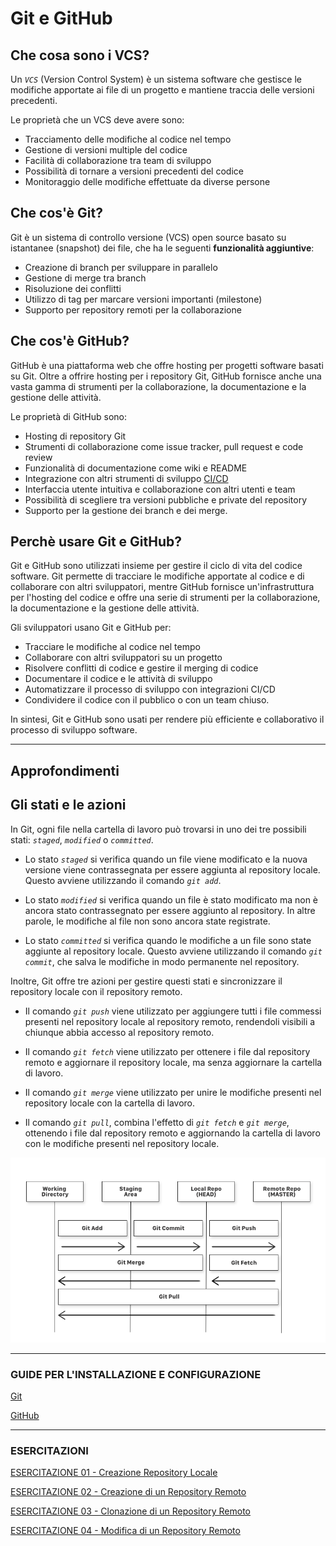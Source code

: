 # Git e GitHub

## Che cosa sono i VCS?

Un *`VCS`* (Version Control System) è un sistema software che gestisce le modifiche apportate ai file di un progetto e mantiene traccia delle versioni precedenti.

Le proprietà che un VCS deve avere sono:

* Tracciamento delle modifiche al codice nel tempo
* Gestione di versioni multiple del codice
* Facilità di collaborazione tra team di sviluppo
* Possibilità di tornare a versioni precedenti del codice
* Monitoraggio delle modifiche effettuate da diverse persone

## Che cos'è Git?

Git è un sistema di controllo versione (VCS) open source basato su istantanee (snapshot) dei file, che ha le seguenti **funzionalità aggiuntive**:

* Creazione di branch per sviluppare in parallelo
* Gestione di merge tra branch
* Risoluzione dei conflitti
* Utilizzo di tag per marcare versioni importanti (milestone)
* Supporto per repository remoti per la collaborazione

## Che cos'è GitHub?

GitHub è una piattaforma web che offre hosting per progetti software basati su Git. Oltre a offrire hosting per i repository Git, GitHub fornisce anche una vasta gamma di strumenti per la collaborazione, la documentazione e la gestione delle attività.

Le proprietà di GitHub sono:

* Hosting di repository Git
* Strumenti di collaborazione come issue tracker, pull request e code review
* Funzionalità di documentazione come wiki e README
* Integrazione con altri strumenti di sviluppo [CI/CD](https://www.redhat.com/it/topics/devops/what-is-ci-cd)
* Interfaccia utente intuitiva e collaborazione con altri utenti e team
* Possibilità di scegliere tra versioni pubbliche e private del repository
* Supporto per la gestione dei branch e dei merge.

## Perchè usare Git e GitHub?

Git e GitHub sono utilizzati insieme per gestire il ciclo di vita del codice software. Git permette di tracciare le modifiche apportate al codice e di collaborare con altri sviluppatori, mentre GitHub fornisce un'infrastruttura per l'hosting del codice e offre una serie di strumenti per la collaborazione, la documentazione e la gestione delle attività.

Gli sviluppatori usano Git e GitHub per:

* Tracciare le modifiche al codice nel tempo
* Collaborare con altri sviluppatori su un progetto
* Risolvere conflitti di codice e gestire il merging di codice
* Documentare il codice e le attività di sviluppo
* Automatizzare il processo di sviluppo con integrazioni CI/CD
* Condividere il codice con il pubblico o con un team chiuso.

In sintesi, Git e GitHub sono usati per rendere più efficiente e collaborativo il processo di sviluppo software.

---

## Approfondimenti

## Gli stati e le azioni

In Git, ogni file nella cartella di lavoro può trovarsi in uno dei tre possibili stati: *`staged`*, *`modified`* o *`committed`*.

* Lo stato *`staged`* si verifica quando un file viene modificato e la nuova versione viene contrassegnata per essere aggiunta al repository locale. Questo avviene utilizzando il comando *`git add`*.

* Lo stato *`modified`* si verifica quando un file è stato modificato ma non è ancora stato contrassegnato per essere aggiunto al repository. In altre parole, le modifiche al file non sono ancora state registrate.

* Lo stato *`committed`* si verifica quando le modifiche a un file sono state aggiunte al repository locale. Questo avviene utilizzando il comando *`git commit`*, che salva le modifiche in modo permanente nel repository.

Inoltre, Git offre tre azioni per gestire questi stati e sincronizzare il repository locale con il repository remoto.

* Il comando *`git push`* viene utilizzato per aggiungere tutti i file commessi presenti nel repository locale al repository remoto, rendendoli visibili a chiunque abbia accesso al repository remoto.

* Il comando *`git fetch`* viene utilizzato per ottenere i file dal repository remoto e aggiornare il repository locale, ma senza aggiornare la cartella di lavoro.

* Il comando *`git merge`* viene utilizzato per unire le modifiche presenti nel repository locale con la cartella di lavoro.

* Il comando *`git pull`*, combina l'effetto di *`git fetch`* e *`git merge`*, ottenendo i file dal repository remoto e aggiornando la cartella di lavoro con le modifiche presenti nel repository locale.

![gli stati e le azioni](./assets/images/status_actions.png)

---

### GUIDE PER L'INSTALLAZIONE E CONFIGURAZIONE

[Git](./GUIDE/GIT.MD)

[GitHub](./GUIDE/GITHUB.MD)

---

### ESERCITAZIONI

[ESERCITAZIONE 01 - Creazione Repository Locale](./ESERCITAZIONI/ESERCITAZIONE-01.MD)

[ESERCITAZIONE 02 - Creazione di un Repository Remoto](./ESERCITAZIONI/ESERCITAZIONE-02.MD)

[ESERCITAZIONE 03 - Clonazione di un Repository Remoto](./ESERCITAZIONI/ESERCITAZIONE-03.MD)

[ESERCITAZIONE 04 - Modifica di un Repository Remoto](./ESERCITAZIONI/ESERCITAZIONE-04.MD)
